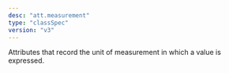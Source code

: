 ```yaml
---
desc: "att.measurement"
type: "classSpec"
version: "v3"
---
```


Attributes that record the unit of measurement in which a value is expressed.